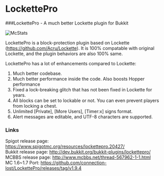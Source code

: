 # LockettePro
###LockettePro - A much better Lockette plugin for Bukkit

![McStats](http://i.mcstats.org/LockettePro/Global+Statistics.png "Statistics")

LockettePro is a block-protection plugin based on Lockette (https://github.com/Acru/Lockette). It is 100% compatable with original Lockette, and the plugin behaviors are also 100% same.

LockettePro has a lot of enhancements compared to Lockette:

1. Much better codebase.
2. Much better performance inside the code. Also boosts Hopper performance
3. Fixed a lock-breaking glitch that has not been fixed in Lockette for years.
4. All blocks can be set to lockable or not. You can even prevent players from locking a chest.
5. Unlimited [Private], [More Users], [Timer:x] signs format.
6. Alert messages are editable, and UTF-8 characters are supported.

### Links
Spigot release page: https://www.spigotmc.org/resources/lockettepro.20427/  
Bukkit release page: http://dev.bukkit.org/bukkit-plugins/lockettepro/  
MCBBS release page: http://www.mcbbs.net/thread-567962-1-1.html    
MC 1.6~1.7 Port: https://github.com/connection-lost/LockettePro/releases/tag/v1.9.4
